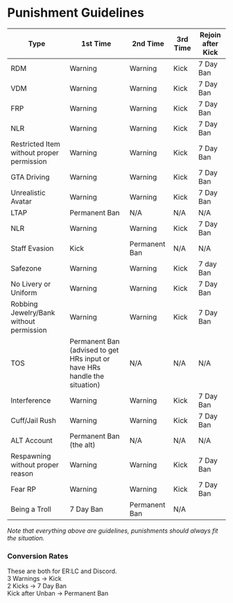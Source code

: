 # Punishment Guidelines

| Type                                      | 1st Time                                                                   | 2nd Time      | 3rd Time | Rejoin after Kick |
| ----------------------------------------- | -------------------------------------------------------------------------- | ------------- | -------- | ----------------- |
| RDM                                       | Warning                                                                    | Warning       | Kick     | 7 Day Ban         |
| VDM                                       | Warning                                                                    | Warning       | Kick     | 7 Day Ban         |
| FRP                                       | Warning                                                                    | Warning       | Kick     | 7 Day Ban         |
| NLR                                       | Warning                                                                    | Warning       | Kick     | 7 Day Ban         |
| Restricted Item without proper permission | Warning                                                                    | Warning       | Kick     | 7 Day Ban         |
| GTA Driving                               | Warning                                                                    | Warning       | Kick     | 7 Day Ban         |
| Unrealistic Avatar                        | Warning                                                                    | Warning       | Kick     | 7 Day Ban         |
| LTAP                                      | Permanent Ban                                                              | N/A           | N/A      | N/A               |
| NLR                                       | Warning                                                                    | Warning       | Kick     | 7 Day Ban         |
| Staff Evasion                             | Kick                                                                       | Permanent Ban | N/A      | N/A               |
| Safezone                                  | Warning                                                                    | Warning       | Kick     | 7 day Ban         |
| No Livery or Uniform                      | Warning                                                                    | Warning       | Kick     | 7 Day Ban         |
| Robbing Jewelry/Bank without permission   | Warning                                                                    | Warning       | Kick     | 7 Day Ban         |
| TOS                                       | Permanent Ban (advised to get HRs input or have HRs handle the situation)  | N/A           | N/A      | N/A               |
| Interference                              | Warning                                                                    | Warning       | Kick     | 7 Day Ban         |
| Cuff/Jail Rush                            | Warning                                                                    | Warning       | Kick     | 7 Day Ban         |
| ALT Account                               | Permanent Ban (the alt)                                                    | N/A           | N/A      | N/A               |
| Respawning without proper reason          | Warning                                                                    | Warning       | Kick     | 7 Day Ban         |
| Fear RP                                   | Warning                                                                    | Warning       | Kick     | 7 Day Ban         |
| Being a Troll                             | 7 Day Ban                                                                  | Permanent Ban | N/A      |                   |

_Note that everything above are guidelines, punishments should always fit the situation._&#x20;

### Conversion Rates

These are both for ER:LC and Discord.\
3 Warnings -> Kick\
2 Kicks -> 7 Day Ban\
Kick after Unban -> Permanent Ban
